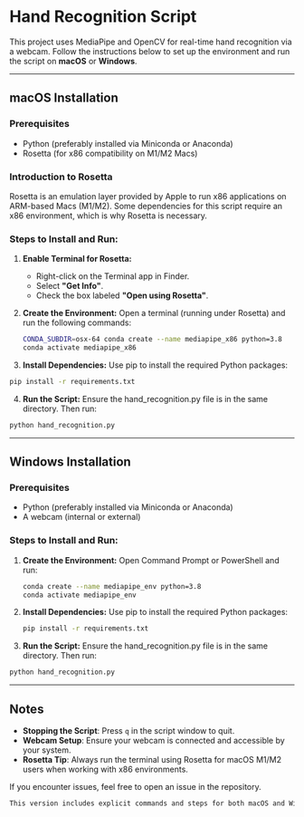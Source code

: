# Hand Recognition Script

This project uses MediaPipe and OpenCV for real-time hand recognition via a webcam. Follow the instructions below to set up the environment and run the script on **macOS** or **Windows**.

---

## macOS Installation

### Prerequisites
- Python (preferably installed via Miniconda or Anaconda)
- Rosetta (for x86 compatibility on M1/M2 Macs)

### Introduction to Rosetta
Rosetta is an emulation layer provided by Apple to run x86 applications on ARM-based Macs (M1/M2). Some dependencies for this script require an x86 environment, which is why Rosetta is necessary.

### Steps to Install and Run:

1. **Enable Terminal for Rosetta:**
   - Right-click on the Terminal app in Finder.
   - Select **"Get Info"**.
   - Check the box labeled **"Open using Rosetta"**.

2. **Create the Environment:**
   Open a terminal (running under Rosetta) and run the following commands:

   ```bash
   CONDA_SUBDIR=osx-64 conda create --name mediapipe_x86 python=3.8
   conda activate mediapipe_x86 
   ```

3.	**Install Dependencies:**
   Use pip to install the required Python packages:
   ```bash
   pip install -r requirements.txt 
   ```
4.	**Run the Script:**
   Ensure the hand_recognition.py file is in the same directory. Then run:
   ```bash
   python hand_recognition.py
   ```

---

## Windows Installation

### Prerequisites
- Python (preferably installed via Miniconda or Anaconda)
- A webcam (internal or external)

### Steps to Install and Run:

1. **Create the Environment:**
   Open Command Prompt or PowerShell and run:
   ```bash
   conda create --name mediapipe_env python=3.8
   conda activate mediapipe_env
   ```

2. **Install Dependencies:**
   Use pip to install the required Python packages:
   ```bash
   pip install -r requirements.txt 
   ```
   
3.	**Run the Script:**
   Ensure the hand_recognition.py file is in the same directory. Then run:
   ```bash
   python hand_recognition.py
   ```
---

## Notes

- **Stopping the Script**: Press `q` in the script window to quit.
- **Webcam Setup**: Ensure your webcam is connected and accessible by your system.
- **Rosetta Tip**: Always run the terminal using Rosetta for macOS M1/M2 users when working with x86 environments.

If you encounter issues, feel free to open an issue in the repository.
   ```markdown
   This version includes explicit commands and steps for both macOS and Windows, ensuring users can follow along easily.
   ```
